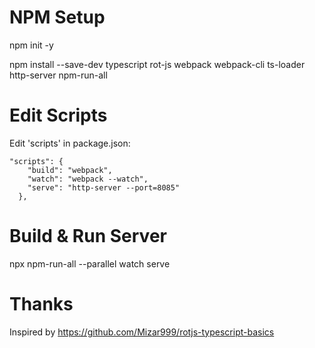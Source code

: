 # NPM Setup

npm init -y

npm install --save-dev typescript rot-js webpack webpack-cli ts-loader http-server npm-run-all

# Edit Scripts

Edit 'scripts' in package.json:

```
"scripts": {
    "build": "webpack",
    "watch": "webpack --watch",
    "serve": "http-server --port=8085"
  },
```

# Build & Run Server

npx npm-run-all --parallel watch serve

# Thanks

Inspired by https://github.com/Mizar999/rotjs-typescript-basics
